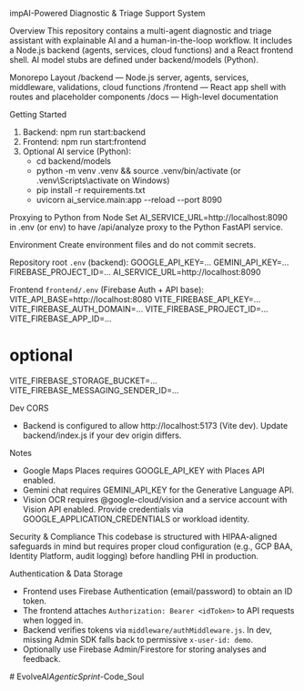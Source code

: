 impAI-Powered Diagnostic & Triage Support System

Overview
This repository contains a multi-agent diagnostic and triage assistant with explainable AI and a human-in-the-loop workflow. It includes a Node.js backend (agents, services, cloud functions) and a React frontend shell. AI model stubs are defined under backend/models (Python).

Monorepo Layout
/backend — Node.js server, agents, services, middleware, validations, cloud functions
/frontend — React app shell with routes and placeholder components
/docs — High-level documentation

Getting Started
1) Backend: npm run start:backend
2) Frontend: npm run start:frontend
3) Optional AI service (Python):
   - cd backend/models
   - python -m venv .venv && source .venv/bin/activate (or .venv\Scripts\activate on Windows)
   - pip install -r requirements.txt
   - uvicorn ai_service.main:app --reload --port 8090

Proxying to Python from Node
Set AI_SERVICE_URL=http://localhost:8090 in .env (or env) to have /api/analyze proxy to the Python FastAPI service.

Environment
Create environment files and do not commit secrets.

Repository root `.env` (backend):
GOOGLE_API_KEY=...
GEMINI_API_KEY=...
FIREBASE_PROJECT_ID=...
AI_SERVICE_URL=http://localhost:8090

Frontend `frontend/.env` (Firebase Auth + API base):
VITE_API_BASE=http://localhost:8080
VITE_FIREBASE_API_KEY=...
VITE_FIREBASE_AUTH_DOMAIN=...
VITE_FIREBASE_PROJECT_ID=...
VITE_FIREBASE_APP_ID=...
# optional
VITE_FIREBASE_STORAGE_BUCKET=...
VITE_FIREBASE_MESSAGING_SENDER_ID=...

Dev CORS
- Backend is configured to allow http://localhost:5173 (Vite dev). Update backend/index.js if your dev origin differs.

Notes
- Google Maps Places requires GOOGLE_API_KEY with Places API enabled.
- Gemini chat requires GEMINI_API_KEY for the Generative Language API.
- Vision OCR requires @google-cloud/vision and a service account with Vision API enabled. Provide credentials via GOOGLE_APPLICATION_CREDENTIALS or workload identity.

Security & Compliance
This codebase is structured with HIPAA-aligned safeguards in mind but requires proper cloud configuration (e.g., GCP BAA, Identity Platform, audit logging) before handling PHI in production.

Authentication & Data Storage
- Frontend uses Firebase Authentication (email/password) to obtain an ID token.
- The frontend attaches `Authorization: Bearer <idToken>` to API requests when logged in.
- Backend verifies tokens via `middleware/authMiddleware.js`. In dev, missing Admin SDK falls back to permissive `x-user-id: demo`.
- Optionally use Firebase Admin/Firestore for storing analyses and feedback.


#   E v o l v e A I _ A g e n t i c S p r i n t - _ C o d e _ S o u l 
 
 